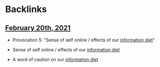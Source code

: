 
# Backlinks
## [February 20th, 2021](<February 20th, 2021.md>)
- Provocation 5: "Sense of self online / effects of our [information diet](<information diet.md>)"

- Sense of self online / effects of our [information diet](<information diet.md>)

- A word of caution on our [information diet](<information diet.md>)

